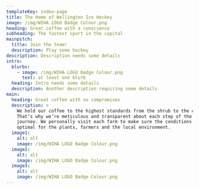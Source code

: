 ```yaml
---
templateKey: index-page
title: The Home of Wellington Ice Hockey
image: /img/WIHA LOGO Badge Colour.png
heading: Great coffee with a conscience
subheading: The fastest sport in the capital
mainpitch:
  title: Join the team!
  description: Play some hockey
description: Description needs some details
intro:
  blurbs:
    - image: /img/WIHA LOGO Badge Colour.png
      text: at least one blurb
  heading: Intro needs some details
  description: Another description requiring some details
main:
  heading: Great coffee with no compromises
  description: >
    We hold our coffee to the highest standards from the shrub to the cup.
    That’s why we’re meticulous and transparent about each step of the coffee’s
    journey. We personally visit each farm to make sure the conditions are
    optimal for the plants, farmers and the local environment.
  image1:
    alt: alt
    image: /img/WIHA LOGO Badge Colour.png
  image2:
    alt: alt
    image: /img/WIHA LOGO Badge Colour.png
  image3:
    alt: alt
    image: /img/WIHA LOGO Badge Colour.png
---
```


